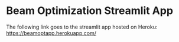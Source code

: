 # Beam Optimization Streamlit App

The following link goes to the streamlit app hosted on Heroku: https://beamoptapp.herokuapp.com/

